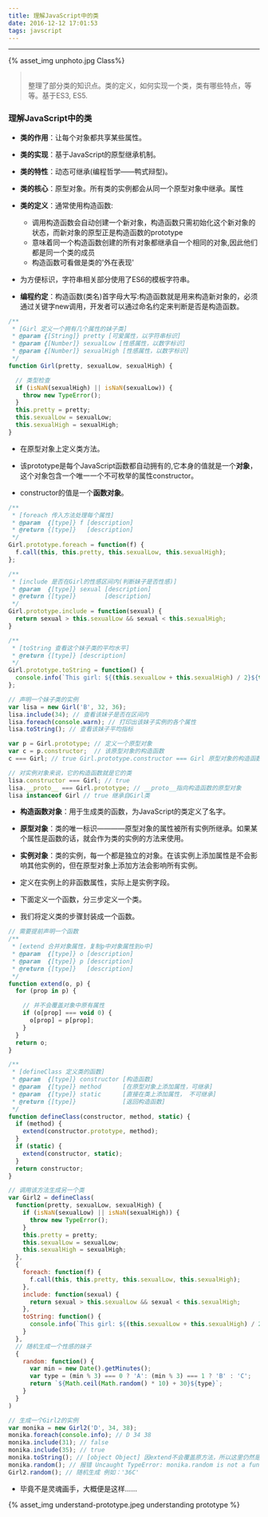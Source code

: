 ```yaml
---
title: 理解JavaScript中的类
date: 2016-12-12 17:01:53
tags: javscript
---
```


<hr>

{% asset_img unphoto.jpg Class%}

<blockquote><br/>整理了部分类的知识点。类的定义，如何实现一个类，类有哪些特点，等等。基于ES3, ES5.

</blockquote>

<!--more-->

### 理解JavaScript中的类

- **类的作用**：让每个对象都共享某些属性。

- **类的实现**：基于JavaScript的原型继承机制。

- **类的特性**：动态可继承(编程哲学——鸭式辩型)。

- **类的核心**：原型对象。所有类的实例都会从同一个原型对象中继承。属性

- **类的定义**：通常使用构造函数:
  - 调用构造函数会自动创建一个新对象，构造函数只需初始化这个新对象的状态，而新对象的原型正是构造函数的prototype
  - 意味着同一个构造函数创建的所有对象都继承自一个相同的对象,因此他们都是同一个类的成员
  - 构造函数可看做是类的'外在表现'

- 为方便标识，字符串相关部分使用了ES6的模板字符串。

- **编程约定**：构造函数(类名)首字母大写:构造函数就是用来构造新对象的，必须通过关键字new调用，开发者可以通过命名约定来判断是否是构造函数。

```javascript
/**
 * [Girl 定义一个拥有几个属性的妹子类]
 * @param {[String]} pretty [可爱属性，以字符串标识]
 * @param {[Number]} sexualLow [性感属性，以数字标识]
 * @param {[Number]} sexualHigh [性感属性，以数字标识]
 */
function Girl(pretty, sexualLow, sexualHigh) {

  // 类型检查
  if (isNaN(sexualHigh) || isNaN(sexualLow)) {
    throw new TypeError();
  }
  this.pretty = pretty;
  this.sexualLow = sexualLow;
  this.sexualHigh = sexualHigh;
}
```

- 在原型对象上定义类方法。

- 该prototype是每个JavaScript函数都自动拥有的,它本身的值就是一个**对象**，这个对象包含一个唯一一个不可枚举的属性constructor。

- constructor的值是一个**函数对象**。

```javascript
/**
 * [foreach 传入方法处理每个属性]
 * @param  {[type]} f [description]
 * @return {[type]}   [description]
 */
Girl.prototype.foreach = function(f) {
  f.call(this, this.pretty, this.sexualLow, this.sexualHigh);
};

/**
 * [include 是否在Girl的性感区间内(判断妹子是否性感)]
 * @param  {[type]} sexual [description]
 * @return {[type]}        [description]
 */
Girl.prototype.include = function(sexual) {
  return sexual > this.sexualLow && sexual < this.sexualHigh;
}

/**
 * [toString 查看这个妹子类的平均水平]
 * @return {[type]} [description]
 */
Girl.prototype.toString = function() {
  console.info(`This girl: ${(this.sexualLow + this.sexualHigh) / 2}${this.pretty}`);
};

// 声明一个妹子类的实例
var lisa = new Girl('B', 32, 36);
lisa.include(34); // 查看该妹子是否在区间内
lisa.foreach(console.warn); // 打印出该妹子实例的各个属性
lisa.toString(); // 查看该妹子平均指标
```

```javascript
var p = Girl.prototype; // 定义一个原型对象
var c = p.constructor;  // 该原型对象的构造函数
c === Girl; // true Girl.prototype.constructor === Girl 原型对象的构造函数指向其本身

// 对实例对象来说，它的构造函数就是它的类
lisa.constructor === Girl; // true
lisa.__proto__ === Girl.prototype; // __proto__指向构造函数的原型对象
lisa instanceof Girl // true 继承自Girl类
```

- **构造函数对象**：用于生成类的函数，为JavaScript的类定义了名字。

- **原型对象**：类的唯一标识————原型对象的属性被所有实例所继承。如果某个属性是函数的话，就会作为类的实例的方法来使用。

- **实例对象**：类的实例，每一个都是独立的对象。在该实例上添加属性是不会影响其他实例的，但在原型对象上添加方法会影响所有实例。

- 定义在实例上的非函数属性，实际上是实例字段。




- 下面定义一个函数，分三步定义一个类。

- 我们将定义类的步骤封装成一个函数。

```javascript
// 需要提前声明一个函数
/**
 * [extend 合并对象属性，复制p中对象属性到o中]
 * @param  {[type]} o [description]
 * @param  {[type]} p [description]
 * @return {[type]}   [description]
 */
function extend(o, p) {
  for (prop in p) {

    // 并不会覆盖对象中原有属性
    if (o[prop] === void 0) {
      o[prop] = p[prop];
    }
  }
  return o;
}

/**
 * [defineClass 定义类的函数]
 * @param  {[type]} constructor [构造函数]
 * @param  {[type]} method      [在原型对象上添加属性，可继承]
 * @param  {[type]} static      [直接在类上添加属性， 不可继承]
 * @return {[type]}             [返回构造函数]
 */
function defineClass(constructor, method, static) {
  if (method) {
    extend(constructor.prototype, method);
  }
  if (static) {
    extend(constructor, static);
  }
  return constructor;
}

// 调用该方法生成另一个类
var Girl2 = defineClass(
  function(pretty, sexualLow, sexualHigh) {
    if (isNaN(sexualLow) || isNaN(sexualHigh)) {
      throw new TypeError();
    }
    this.pretty = pretty;
    this.sexualLow = sexualLow;
    this.sexualHigh = sexualHigh;
  },
  {
    foreach: function(f) {
      f.call(this, this.pretty, this.sexualLow, this.sexualHigh);
    },
    include: function(sexual) {
      return sexual > this.sexualLow && sexual < this.sexualHigh;
    },
    toString: function() {
      console.info(`This girl: ${(this.sexualLow + this.sexualHigh) / 2}${this.pretty}`);
    }
  },
  // 随机生成一个性感的妹子
  {
    random: function() {
      var min = new Date().getMinutes();
      var type = (min % 3) === 0 ? 'A': (min % 3) === 1 ? 'B' : 'C';
      return `${Math.ceil(Math.random() * 10) + 30}${type}`;
    }
  }
)

// 生成一个Girl2的实例
var monika = new Girl2('D', 34, 38);
monika.foreach(console.info); // D 34 38
monika.include(31); // false
monika.include(35); // true
monika.toString(); // [object Object] 因extend不会覆盖原方法，所以这里仍然是Object.prototype.toString自带方法, 如果要去掉，将extend中的if条件判断去除即可
monika.random(); // 报错 Uncaught TypeError: monika.random is not a function(...) 因为monika实例未继承类自身的方法
Girl2.random(); // 随机生成 例如：'36C'
```



* 毕竟不是灵魂画手，大概便是这样……

{% asset_img understand-prototype.jpeg understanding prototype %}

​	